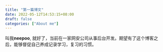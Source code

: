```yaml
---
title: "第一篇博文"
date: 2022-05-12T14:53:15+08:00
draft: false
categories: ["About me"]
---
```

叫我**neepoo**, 就好了，当前在一家网安公司从事后台开发。期望有了这个博客之后，能够督促自己养成记录学习，复习的习惯。
